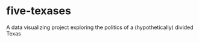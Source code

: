 # five-texases
A data visualizing project exploring the politics of a (hypothetically) divided Texas
